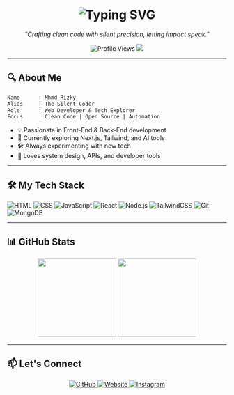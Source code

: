 
<h1 align="center">
  <img src="https://readme-typing-svg.herokuapp.com?font=Fira+Code&weight=600&size=24&pause=1000&center=true&vCenter=true&width=435&lines=Hi+there%2C+I'm+Mhmd+Rizky;A+Silent+Coder+%26+Tech+Explorer" alt="Typing SVG" />
</h1>

<p align="center">
  <i>"Crafting clean code with silent precision, letting impact speak."</i>
</p>

<p align="center">
  <img src="https://komarev.com/ghpvc/?username=mhmdrizky&style=flat-square&color=brightgreen" alt="Profile Views"/>
  <img src="https://img.shields.io/badge/Made%20by-Rizky-24292e?style=flat-square&logo=github" />
</p>

---

## 🔍 About Me

```txt
Name      : Mhmd Rizky
Alias     : The Silent Coder
Role      : Web Developer & Tech Explorer
Focus     : Clean Code | Open Source | Automation
```

- 💡 Passionate in Front-End & Back-End development
- 🌱 Currently exploring Next.js, Tailwind, and AI tools
- 🛠️ Always experimenting with new tech
- 🧠 Loves system design, APIs, and developer tools

---

## 🛠️ My Tech Stack

![HTML](https://img.shields.io/badge/HTML5-E34F26?style=for-the-badge&logo=html5&logoColor=white)
![CSS](https://img.shields.io/badge/CSS3-1572B6?style=for-the-badge&logo=css3&logoColor=white)
![JavaScript](https://img.shields.io/badge/JavaScript-F7DF1E?style=for-the-badge&logo=javascript&logoColor=black)
![React](https://img.shields.io/badge/React-20232A?style=for-the-badge&logo=react&logoColor=61DAFB)
![Node.js](https://img.shields.io/badge/Node.js-339933?style=for-the-badge&logo=nodedotjs&logoColor=white)
![TailwindCSS](https://img.shields.io/badge/Tailwind-06B6D4?style=for-the-badge&logo=tailwindcss&logoColor=white)
![Git](https://img.shields.io/badge/Git-F05032?style=for-the-badge&logo=git&logoColor=white)
![MongoDB](https://img.shields.io/badge/MongoDB-4EA94B?style=for-the-badge&logo=mongodb&logoColor=white)

---

## 📊 GitHub Stats

<p align="center">
  <img src="https://github-readme-stats.vercel.app/api?username=mhmdrizky&show_icons=true&theme=radical&hide_title=false&count_private=true" height="180"/>
  <img src="https://github-readme-streak-stats.herokuapp.com?user=mhmdrizky&theme=radical" height="180"/>
</p>

---

## 📫 Let's Connect

<p align="center">
  <a href="https://github.com/mhmdrizky" target="_blank">
    <img src="https://img.shields.io/badge/GitHub-mhmdrizky-181717?style=for-the-badge&logo=github" alt="GitHub">
  </a>
  <a href="https://mhmdrizky89.github.io/MhmdRizky89/" target="_blank">
    <img src="https://img.shields.io/badge/My%20Website-Visit-blue?style=for-the-badge&logo=googlechrome" alt="Website">
  </a>
  <a href="https://instagram.com/mhmdrizky_89" target="_blank">
    <img src="https://img.shields.io/badge/@mhmdrizky__89-Follow-E4405F?style=for-the-badge&logo=instagram&logoColor=white" alt="Instagram">
  </a>
</p>
